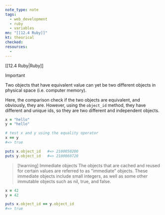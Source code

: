 ```yaml
---
note_type: note
tags:
  - web_development
  - ruby
  - variables
mn: "[[12.4 Ruby]]"
kt: theorical
checked: 
resources:
  -
---
```

[[12.4 Ruby|Ruby]]

>[!important]
>Two objects that have equivalent value can yet be two different objects in physical space (i.e. computer memory).

Here, the comparison check if the two objects are equivalent, and obviously, they are. However, using the `object_id` method, they have different and unique ids, so they are two different and independent objects. 

```ruby
x = "hello"
y = "hello"

# test x and y using the equality operator
x == y
#=> true

puts x.object_id   #=> 2100050200
puts y.object_id   #=> 2100060720
```

>[!warning] Immediate objects
>The objects that are cached and reused for certain values are referred to as "immediate" objects. These immediate objects include small integers, as well as some other immutable objects such as nil, true, and false.

```ruby
x = 42
y = 42

puts x.object_id == y.object_id
#=> true 
```

